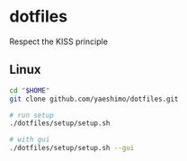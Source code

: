 # dotfiles

Respect the KISS principle

## Linux

```sh
cd "$HOME"
git clone github.com/yaeshimo/dotfiles.git

# run setup
./dotfiles/setup/setup.sh

# with gui
./dotfiles/setup/setup.sh --gui
```
